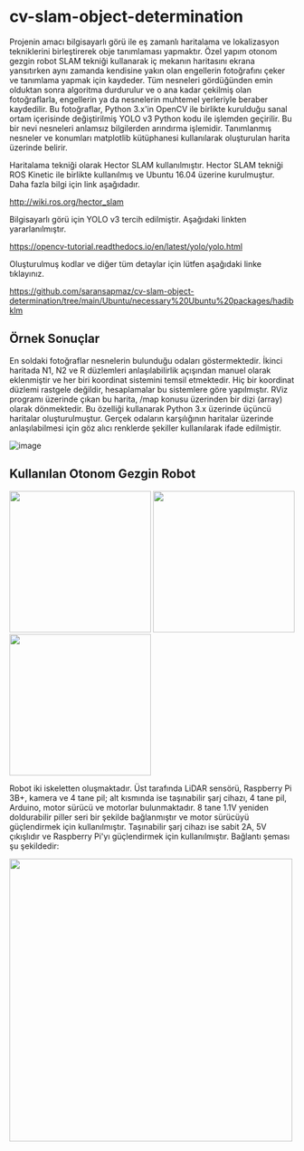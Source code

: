 # cv-slam-object-determination

Projenin amacı bilgisayarlı görü ile eş zamanlı haritalama ve lokalizasyon tekniklerini birleştirerek obje tanımlaması yapmaktır.
Özel yapım otonom gezgin robot SLAM tekniği kullanarak iç mekanın haritasını ekrana yansıtırken aynı zamanda kendisine yakın olan engellerin fotoğrafını çeker ve tanımlama yapmak için kaydeder.
Tüm nesneleri gördüğünden emin olduktan sonra algoritma durdurulur ve o ana kadar çekilmiş olan fotoğraflarla, engellerin ya da nesnelerin muhtemel yerleriyle beraber kaydedilir.
Bu fotoğraflar, Python 3.x'in OpenCV ile birlikte kurulduğu sanal ortam içerisinde değiştirilmiş YOLO v3 Python kodu ile işlemden geçirilir. Bu bir nevi nesneleri anlamsız bilgilerden arındırma işlemidir.
Tanımlanmış nesneler ve konumları matplotlib kütüphanesi kullanılarak oluşturulan harita üzerinde belirir.

Haritalama tekniği olarak Hector SLAM kullanılmıştır. Hector SLAM tekniği ROS Kinetic ile birlikte kullanılmış ve Ubuntu 16.04 üzerine kurulmuştur. Daha fazla bilgi için
link aşağıdadır.

http://wiki.ros.org/hector_slam

Bilgisayarlı görü için YOLO v3 tercih edilmiştir. Aşağıdaki linkten yararlanılmıştır.

https://opencv-tutorial.readthedocs.io/en/latest/yolo/yolo.html

Oluşturulmuş kodlar ve diğer tüm detaylar için lütfen aşağıdaki linke tıklayınız.

https://github.com/saransapmaz/cv-slam-object-determination/tree/main/Ubuntu/necessary%20Ubuntu%20packages/hadibklm


## Örnek Sonuçlar

En soldaki fotoğraflar nesnelerin bulunduğu odaları göstermektedir. İkinci haritada N1, N2 ve R düzlemleri anlaşılabilirlik açışından manuel olarak eklenmiştir ve her biri koordinat sistemini temsil etmektedir. Hiç bir koordinat düzlemi rastgele değildir, hesaplamalar bu sistemlere göre yapılmıştır. RViz programı üzerinde çıkan bu harita, /map konusu üzerinden bir dizi (array) olarak dönmektedir. Bu özelliği kullanarak Python 3.x üzerinde üçüncü haritalar oluşturulmuştur. Gerçek odaların karşılığının haritalar üzerinde anlaşılabilmesi için göz alıcı renklerde şekiller kullanılarak ifade edilmiştir.

![image](https://user-images.githubusercontent.com/126087406/226407378-4a3e3da8-1d65-4d23-9262-53610c1159ab.png)


## Kullanılan Otonom Gezgin Robot
<p float="left">
  <img src="https://user-images.githubusercontent.com/126087406/226122983-7e3175f6-46da-4510-a850-c12682e7f927.jpeg" width="250" />
  <img src="https://user-images.githubusercontent.com/126087406/226122986-a32fc508-554c-4276-93a4-fb09ef812a4a.jpeg" width="250" /> 
  <img src="https://user-images.githubusercontent.com/126087406/226122991-dc0e91ce-af6c-4bef-9d92-c69d2a0995b9.jpeg" width="250" />
</p>

Robot iki iskeletten oluşmaktadır. Üst tarafında LiDAR sensörü, Raspberry Pi 3B+, kamera ve 4 tane pil; alt kısmında ise taşınabilir şarj cihazı, 4 tane pil, Arduino, motor sürücü ve motorlar bulunmaktadır.
8 tane 1.1V yeniden doldurabilir piller seri bir şekilde bağlanmıştır ve motor sürücüyü güçlendirmek için kullanılmıştır. Taşınabilir şarj cihazı ise sabit 2A, 5V çıkışlıdır ve Raspberry Pi'yı güçlendirmek için
kullanılmıştır. Bağlantı şeması şu şekildedir:

<img src="https://user-images.githubusercontent.com/126087406/226122543-f0a357a1-963d-42a1-aca1-6b752c0daef8.png"  width="500">





